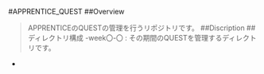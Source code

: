 #APPRENTICE_QUEST
##Overview
> APPRENTICEのQUESTの管理を行うリポジトリです。
##Discription
##ディレクトリ構成
-week〇-〇 : その期間のQUESTを管理するディレクトリです。
 -
  
